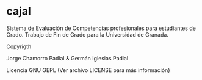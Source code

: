 # cajal
Sistema de Evaluación de Competencias profesionales para estudiantes de Grado. Trabajo de Fin de Grado para la Universidad de Granada.



Copyrigth 

Jorge Chamorro Padial &
Germán Iglesias Padial

Licencia GNU GEPL (Ver archivo LICENSE para más información)

